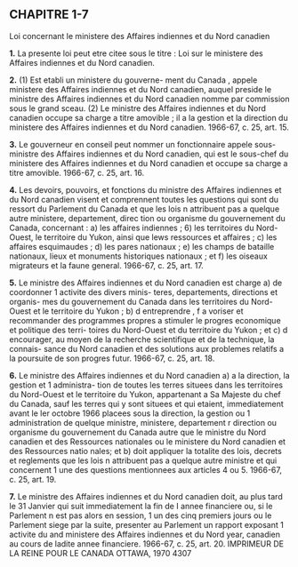 
## CHAPITRE 1-7
Loi concernant le ministere des Affaires
indiennes et du Nord canadien

**1.** La presente loi peut etre citee sous le
titre : Loi sur le ministere des Affaires indiennes
et du Nord canadien.

**2.** (1) Est etabli un ministere du gouverne-
ment du Canada , appele ministere des Affaires
indiennes et du Nord canadien, auquel preside
le ministre des Affaires indiennes et du Nord
canadien nomme par commission sous le
grand sceau.
(2) Le ministre des Affaires indiennes et du
Nord canadien occupe sa charge a titre
amovible ; il a la gestion et la direction du
ministere des Affaires indiennes et du Nord
canadien. 1966-67, c. 25, art. 15.

**3.** Le gouverneur en conseil peut nommer
un fonctionnaire appele sous-ministre des
Affaires indiennes et du Nord canadien, qui
est le sous-chef du ministere des Affaires
indiennes et du Nord canadien et occupe sa
charge a titre amovible. 1966-67, c. 25, art. 16.

**4.** Les devoirs, pouvoirs, et fonctions du
ministre des Affaires indiennes et du Nord
canadien visent et comprennent toutes les
questions qui sont du ressort du Parlement du
Canada et que les lois n attribuent pas a
quelque autre ministere, departement, direc
tion ou organisme du gouvernement du
Canada, concernant :
a) les affaires indiennes ;
6) les territoires du Nord-Ouest, le territoire
du Yukon, ainsi que lews ressources et
affaires ;
c) les affaires esquimaudes ;
d) les pares nationaux ;
e) les champs de bataille nationaux, lieux
et monuments historiques nationaux ; et
f) les oiseaux migrateurs et la faune
general. 1966-67, c. 25, art. 17.

**5.** Le ministre des Affaires indiennes et du
Nord canadien est charge
a) de coordonner 1 activite des divers minis-
teres, departements, directions et organis-
mes du gouvernement du Canada dans les
territoires du Nord-Ouest et le territoire du
Yukon ;
b) d entreprendre , f a voriser et recommander
des programmes propres a stimuler le
progres economique et politique des terri-
toires du Nord-Ouest et du territoire du
Yukon ; et
c) d encourager, au moyen de la recherche
scientifique et de la technique, la connais-
sance du Nord canadien et des solutions
aux problemes relatifs a la poursuite de son
progres futur. 1966-67, c. 25, art. 18.

**6.** Le ministre des Affaires indiennes et du
Nord canadien
a) a la direction, la gestion et 1 administra-
tion de toutes les terres situees dans les
territoires du Nord-Ouest et le territoire du
Yukon, appartenant a Sa Majeste du chef
du Canada, sauf les terres qui y sont situees
et qui etaient, immediatement avant le ler
octobre 1966 placees sous la direction, la
gestion ou 1 administration de quelque
ministre, ministere, departement r direction
ou organisme du gouvernement du Canada
autre que le ministre du Nord canadien et
des Ressources nationales ou le ministere
du Nord canadien et des Ressources natio
nales; et
b) doit appliquer la totalite des lois, decrets
et reglements que les lois n attribuent pas a
quelque autre ministre et qui concernent
1 une des questions mentionnees aux articles
4 ou 5. 1966-67, c. 25, art. 19.

**7.** Le ministre des Affaires indiennes et du
Nord canadien doit, au plus tard le 31 Janvier
qui suit immediatement la fin de I annee
financiere ou, si le Parlement n est pas alors
en session, 1 un des cinq premiers jours ou le
Parlement siege par la suite, presenter au
Parlement un rapport exposant 1 activite du
and ministere des Affaires indiennes et du Nord
year, canadien au cours de ladite annee financiere.
1966-67, c. 25, art. 20.
IMPRIMEUR DE LA REINE POUR LE CANADA
OTTAWA, 1970
4307
